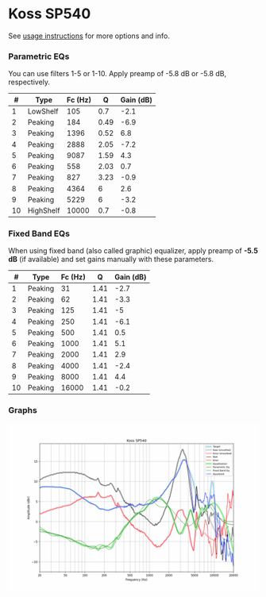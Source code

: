 # Koss SP540
See [usage instructions](https://github.com/jaakkopasanen/AutoEq#usage) for more options and info.

### Parametric EQs
You can use filters 1-5 or 1-10. Apply preamp of -5.8 dB or -5.8 dB, respectively.

|   # | Type      |   Fc (Hz) |    Q |   Gain (dB) |
|-----|-----------|-----------|------|-------------|
|   1 | LowShelf  |       105 | 0.7  |        -2.1 |
|   2 | Peaking   |       184 | 0.49 |        -6.9 |
|   3 | Peaking   |      1396 | 0.52 |         6.8 |
|   4 | Peaking   |      2888 | 2.05 |        -7.2 |
|   5 | Peaking   |      9087 | 1.59 |         4.3 |
|   6 | Peaking   |       558 | 2.03 |         0.7 |
|   7 | Peaking   |       827 | 3.23 |        -0.9 |
|   8 | Peaking   |      4364 | 6    |         2.6 |
|   9 | Peaking   |      5229 | 6    |        -3.2 |
|  10 | HighShelf |     10000 | 0.7  |        -0.8 |

### Fixed Band EQs
When using fixed band (also called graphic) equalizer, apply preamp of **-5.5 dB** (if available) and set gains manually with these parameters.

|   # | Type    |   Fc (Hz) |    Q |   Gain (dB) |
|-----|---------|-----------|------|-------------|
|   1 | Peaking |        31 | 1.41 |        -2.7 |
|   2 | Peaking |        62 | 1.41 |        -3.3 |
|   3 | Peaking |       125 | 1.41 |        -5   |
|   4 | Peaking |       250 | 1.41 |        -6.1 |
|   5 | Peaking |       500 | 1.41 |         0.5 |
|   6 | Peaking |      1000 | 1.41 |         5.1 |
|   7 | Peaking |      2000 | 1.41 |         2.9 |
|   8 | Peaking |      4000 | 1.41 |        -2.4 |
|   9 | Peaking |      8000 | 1.41 |         4.4 |
|  10 | Peaking |     16000 | 1.41 |        -0.2 |

### Graphs
![](./Koss%20SP540.png)
